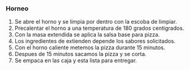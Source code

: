 ### Horneo

1. Se abre el horno y se limpia por dentro con la escoba de limpiar. 
2. Precalentar el horno a una temperatura de 180 grados centigrados.
3. Con la masa extendida se aplica la salsa base para pizza.
4. Los ingredientes de extienden depende los sabores solicitados.
5. Con el horno caliente metemos la pizza durante 15 minutos.
6. Despues de 15 minutos sacamos la pizza y se corta.
7. Se empaca en las caja y esta lista para entregar.

